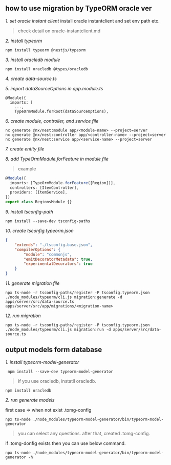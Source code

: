 ## how to use migration by TypeORM oracle ver

*1. set oracle instant client*
install oracle instantclient and set env path etc.  
> check detail on oracle-instantclient.md


*2. install typeorm*
```
npm install typeorm @nestjs/typeorm
```

*3. install oracledb module* 
```
npm install oracledb @types/oracledb
```

*4. create data-source.ts*

*5. import dataSourceOptions in app.module.ts*  
```
@Module({
  imports: [
    ...,
    TypeOrmModule.forRoot(dataSourceOptions),
```

*6. create module, controller, and service file*
```
nx generate @nx/nest:module app/<module-name> --project=server
nx generate @nx/nest:controller app/<controller-name> --project=server
nx generate @nx/nest:service app/<service-name> --project=server
```

*7. create entity file*

*8. add TypeOrmModule.forFeature in module file*
> example  
```ts
@Module({
  imports: [TypeOrmModule.forFeature([Region])],  
  controllers: [ItemController],
  providers: [ItemService],
})
export class RegionsModule {}
```

*9. install tsconfig-path*  
```
npm install --save-dev tsconfig-paths
```

*10. create tsconfig.typeorm.json*
```json
{
    "extends": "./tsconfig.base.json",
    "compilerOptions": {
        "module": "commonjs",
        "emitDecoratorMetadata": true,
        "experimentalDecorators": true
    }
}
```

*11. generate migration file*  
```
npx ts-node -r tsconfig-paths/register -P tsconfig.typeorm.json ./node_modules/typeorm/cli.js migration:generate -d apps/server/src/data-source.ts apps/server/src/app/migrations/<migration-name>
```

*12. run migration*  
```
npx ts-node -r tsconfig-paths/register -P tsconfig.typeorm.json ./node_modules/typeorm/cli.js migration:run -d apps/server/src/data-source.ts
```

## output models form database

*1. install typeorm-model-generator*
```
 npm install --save-dev typeorm-model-generator 
```
> if you use oracledb, instatll oracledb.
```
npm install oracledb
```

*2. run generate models*

first case => when not exist .tomg-config 
```
npx ts-node ./node_modules/typeorm-model-generator/bin/typeorm-model-generator
```
> you can select any questions. after that, created .tomg-config.

if .tomg-donfig exists then you can use below command.
```
npx ts-node ./node_modules/typeorm-model-generator/bin/typeorm-model-generator -h
```